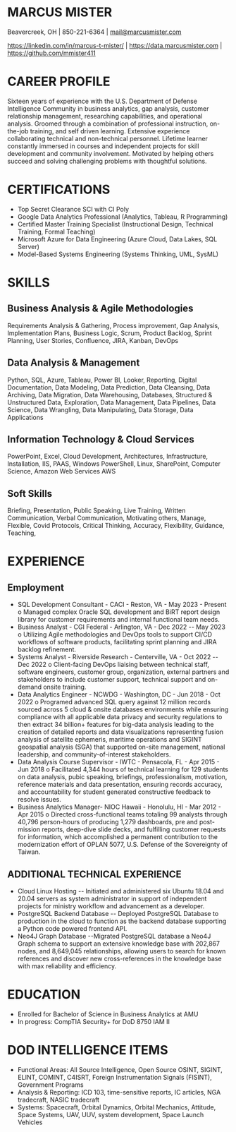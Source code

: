MARCUS MISTER
==============

Beavercreek, OH | 850-221-6364 | mail@marcusmister.com

https://linkedin.com/in/marcus-t-mister/ | https://data.marcusmister.com | https://github.com/mmister411


CAREER PROFILE
==============

Sixteen years of experience with the U.S. Department of Defense Intelligence Community in business analytics, gap analysis, customer relationship management, researching capabilities, and operational analysis. Groomed through a combination of professional instruction, on-the-job training, and self driven learning. Extensive experience collaborating technical and non-technical personnel. Lifetime learner constantly immersed in courses and independent projects for skill development and community involvement. Motivated by helping others succeed and solving challenging problems with thoughtful solutions.

CERTIFICATIONS
==============

- Top Secret Clearance SCI with CI Poly
- Google Data Analytics Professional (Analytics, Tableau, R Programming)
- Certified Master Training Specialist (Instructional Design, Technical Training, Formal Teaching)
- Microsoft Azure for Data Engineering (Azure Cloud, Data Lakes, SQL Server)
- Model-Based Systems Engineering (Systems Thinking, UML, SysML)

SKILLS
======

Business Analysis & Agile Methodologies
------------------------------------------

Requirements Analysis & Gathering, Process improvement, Gap Analysis, Implementation Plans, Business Logic, Scrum, Product Backlog, Sprint Planning, User Stories, Confluence, JIRA, Kanban, DevOps

Data Analysis & Management
----------------------------
Python, SQL, Azure, Tableau, Power BI, Looker, Reporting, Digital Documentation, Data Modeling, Data Prediction, Data Cleansing, Data Archiving, Data Migration, Data Warehousing, Databases, Structured & Unstructured Data, Exploration, Data Management, Data Pipelines, Data Science, Data Wrangling, Data Manipulating, Data Storage, Data Applications

Information Technology & Cloud Services
-----------------------------------------

PowerPoint, Excel, Cloud Development, Architectures, Infrastructure, Installation, IIS, PAAS, Windows PowerShell, Linux, SharePoint, Computer Science, Amazon Web Services AWS

Soft Skills
-----------

Briefing, Presentation, Public Speaking, Live Training, Written Communication, Verbal Communication, Motivating others, Manage, Flexible, Covid Protocols, Critical Thinking, Accuracy, Flexibility, Guidance, Teaching,

EXPERIENCE
==========

Employment
----------
- SQL Development Consultant - CACI - Reston, VA - May 2023 - Present
o Managed complex Oracle SQL development and BiRT report design library for customer requirements and internal functional team needs.
- Business Analyst - CGI Federal - Arlington, VA - Dec 2022 -- May 2023
o Utilizing Agile methodologies and DevOps tools to support CI/CD workflows of software products, facilitating sprint planning and JIRA backlog refinement.
- Systems Analyst - Riverside Research - Centerville, VA - Oct 2022 -- Dec 2022
o Client-facing DevOps liaising between technical staff, software engineers, customer group, organization, external partners and stakeholders to include customer support, technical support and on-demand onsite training.
- Data Analytics Engineer - NCWDG - Washington, DC - Jun 2018 - Oct 2022
o Programed advanced SQL query against 12 million records sourced across 5 cloud & onsite databases environments while ensuring compliance with all applicable data privacy and security regulations to then extract 34 billion+ features for big-data analysis leading to the creation of detailed reports and data visualizations representing fusion analysis of satellite ephemeris, maritime operations and SIGINT geospatial analysis (SGA) that supported on-site management, national leadership, and community-of-interest stakeholders.
- Data Analysis Course Supervisor - IWTC - Pensacola, FL - Apr 2015 - Jun 2018
o Facilitated 4,344 hours of technical learning for 129 students on data analysis, pubic speaking, briefings, professionalism, motivation, reference materials and data presentation, ensuring records accuracy, and accountability for student generated constructive feedback to resolve issues.
- Business Analytics Manager- NIOC Hawaii - Honolulu, HI - Mar 2012 - Apr 2015
o Directed cross-functional teams totaling 99 analysts through 40,796 person-hours of producing 1,279 dashboards, pre and post-mission reports, deep-dive slide decks, and fulfilling customer requests for information, which accomplished a permanent contribution to the modernization effort of OPLAN 5077, U.S. Defense of the Sovereignty of Taiwan.

ADDITIONAL TECHNICAL EXPERIENCE
-------------------------------
- Cloud Linux Hosting -- Initiated and administered six Ubuntu 18.04 and 20.04 servers as system administrator in support of independent projects for ministry workflow and advancement as a developer.
- PostgreSQL Backend Database -- Deployed PostgreSQL Database to production in the cloud to function as the backend database supporting a Python code powered frontend API.
- Neo4J Graph Database --Migrated PostgreSQL database a Neo4J Graph schema to support an extensive knowledge base with 202,867 nodes, and 8,649,045 relationships, allowing users to search for known references and discover new cross-references in the knowledge base with max reliability and efficiency.

EDUCATION
=========
- Enrolled for Bachelor of Science in Business Analytics at AMU
- In progress: CompTIA Security+ for DoD 8750 IAM II

DOD INTELLIGENCE ITEMS
======================
- Functional Areas: All Source Intelligence, Open Source OSINT, SIGINT, ELINT, COMINT, C4ISRT, Foreign Instrumentation Signals (FISINT), Government Programs
- Analysis & Reporting: ICD 103, time-sensitive reports, IC articles, NGA tradecraft, NASIC tradecraft
- Systems: Spacecraft, Orbital Dynamics, Orbital Mechanics, Attitude, Space Systems, UAV, UUV, system development, Space Launch Vehicles
